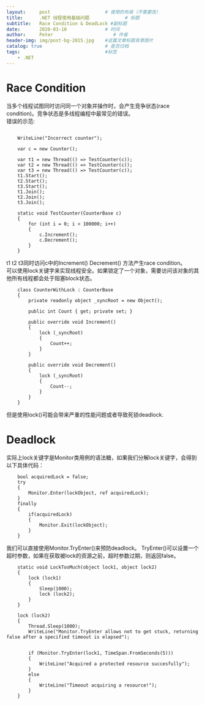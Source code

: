 ```yaml
---
layout:     post                    # 使用的布局（不需要改）
title:      .NET 线程使用基础问题             # 标题 
subtitle:   Race Condition & DeadLock #副标题
date:       2020-03-10              # 时间
author:     Peter                      # 作者
header-img: img/post-bg-2015.jpg    #这篇文章标题背景图片
catalog: true                       # 是否归档
tags:                               #标签
    - .NET
---
```


# Race Condition

当多个线程试图同时访问同一个对象并操作时，会产生竞争状态(race condition)。竞争状态是多线程编程中最常见的错误。  
错误的示范:
```

    WriteLine("Incorrect counter");

    var c = new Counter();

    var t1 = new Thread(() => TestCounter(c));
    var t2 = new Thread(() => TestCounter(c));
    var t3 = new Thread(() => TestCounter(c));
    t1.Start();
    t2.Start();
    t3.Start();
    t1.Join();
    t2.Join();
    t3.Join();

    static void TestCounter(CounterBase c)
    {
        for (int i = 0; i < 100000; i++)
        {
            c.Increment();
            c.Decrement();
        }
    }
```
t1 t2 t3同时访问c中的Increment() Decrement() 方法产生race condition。  
可以使用lock关键字来实现线程安全。如果锁定了一个对象，需要访问该对象的其他所有线程都会处于阻塞block状态。  
```
    class CounterWithLock : CounterBase
    {
        private readonly object _syncRoot = new Object();

        public int Count { get; private set; }

        public override void Increment()
        {
            lock (_syncRoot)
            {
                Count++;
            }
        }

        public override void Decrement()
        {
            lock (_syncRoot)
            {
                Count--;
            }
        }
    }
```

但是使用lock()可能会带来严重的性能问题或者导致死锁deadlock. 

# Deadlock
实际上lock关键字是Monitor类用例的语法糖，如果我们分解lock关键字，会得到以下具体代码：  
```
    bool acquiredLock = false;
    try
    {
        Monitor.Enter(lockObject, ref acquiredLock);
    }
    finally
    {
        if(acquiredLock)
        {
            Monitor.Exit(lockObject);
        }
    }
```
我们可以直接使用Monitor.TryEnter()来预防deadlock。 TryEnter()可以设置一个超时参数，如果在获取被lock的资源之前，超时参数过期，则返回false。

```
    static void LockTooMuch(object lock1, object lock2)
    {
        lock (lock1)
        {
            Sleep(1000);
            lock (lock2);
        }
    }

    lock (lock2)
    {
        Thread.Sleep(1000);
        WriteLine("Monitor.TryEnter allows not to get stuck, returning false after a specified timeout is elapsed");
        

        if (Monitor.TryEnter(lock1, TimeSpan.FromSeconds(5)))
        {
            WriteLine("Acquired a protected resource succesfully");
        }
        else
        {
            WriteLine("Timeout acquiring a resource!");
        }
    }
```

